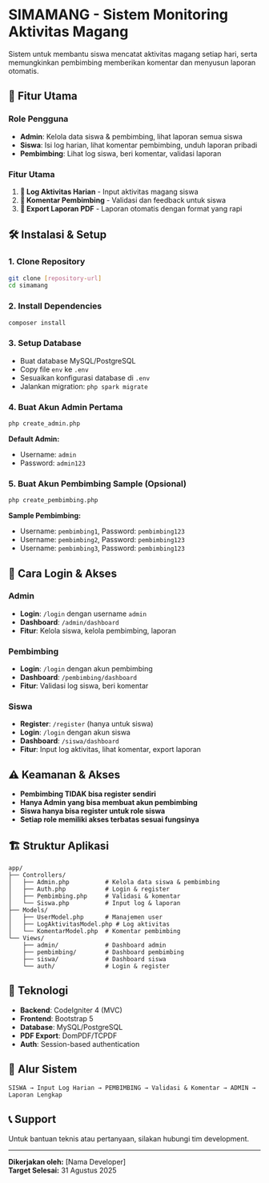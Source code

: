 # SIMAMANG - Sistem Monitoring Aktivitas Magang

Sistem untuk membantu siswa mencatat aktivitas magang setiap hari, serta memungkinkan pembimbing memberikan komentar dan menyusun laporan otomatis.

## 🚀 Fitur Utama

### Role Pengguna
- **Admin**: Kelola data siswa & pembimbing, lihat laporan semua siswa
- **Siswa**: Isi log harian, lihat komentar pembimbing, unduh laporan pribadi
- **Pembimbing**: Lihat log siswa, beri komentar, validasi laporan

### Fitur Utama
1. **🧾 Log Aktivitas Harian** - Input aktivitas magang siswa
2. **💬 Komentar Pembimbing** - Validasi dan feedback untuk siswa
3. **📄 Export Laporan PDF** - Laporan otomatis dengan format yang rapi

## 🛠️ Instalasi & Setup

### 1. Clone Repository
```bash
git clone [repository-url]
cd simamang
```

### 2. Install Dependencies
```bash
composer install
```

### 3. Setup Database
- Buat database MySQL/PostgreSQL
- Copy file `env` ke `.env`
- Sesuaikan konfigurasi database di `.env`
- Jalankan migration: `php spark migrate`

### 4. Buat Akun Admin Pertama
```bash
php create_admin.php
```
**Default Admin:**
- Username: `admin`
- Password: `admin123`

### 5. Buat Akun Pembimbing Sample (Opsional)
```bash
php create_pembimbing.php
```
**Sample Pembimbing:**
- Username: `pembimbing1`, Password: `pembimbing123`
- Username: `pembimbing2`, Password: `pembimbing123`
- Username: `pembimbing3`, Password: `pembimbing123`

## 🔐 Cara Login & Akses

### Admin
- **Login**: `/login` dengan username `admin`
- **Dashboard**: `/admin/dashboard`
- **Fitur**: Kelola siswa, kelola pembimbing, laporan

### Pembimbing
- **Login**: `/login` dengan akun pembimbing
- **Dashboard**: `/pembimbing/dashboard`
- **Fitur**: Validasi log siswa, beri komentar

### Siswa
- **Register**: `/register` (hanya untuk siswa)
- **Login**: `/login` dengan akun siswa
- **Dashboard**: `/siswa/dashboard`
- **Fitur**: Input log aktivitas, lihat komentar, export laporan

## ⚠️ Keamanan & Akses

- **Pembimbing TIDAK bisa register sendiri**
- **Hanya Admin yang bisa membuat akun pembimbing**
- **Siswa hanya bisa register untuk role siswa**
- **Setiap role memiliki akses terbatas sesuai fungsinya**

## 🏗️ Struktur Aplikasi

```
app/
├── Controllers/
│   ├── Admin.php          # Kelola data siswa & pembimbing
│   ├── Auth.php           # Login & register
│   ├── Pembimbing.php     # Validasi & komentar
│   └── Siswa.php          # Input log & laporan
├── Models/
│   ├── UserModel.php      # Manajemen user
│   ├── LogAktivitasModel.php # Log aktivitas
│   └── KomentarModel.php  # Komentar pembimbing
└── Views/
    ├── admin/             # Dashboard admin
    ├── pembimbing/        # Dashboard pembimbing
    ├── siswa/             # Dashboard siswa
    └── auth/              # Login & register
```

## 📱 Teknologi

- **Backend**: CodeIgniter 4 (MVC)
- **Frontend**: Bootstrap 5
- **Database**: MySQL/PostgreSQL
- **PDF Export**: DomPDF/TCPDF
- **Auth**: Session-based authentication

## 🎯 Alur Sistem

```
SISWA → Input Log Harian → PEMBIMBING → Validasi & Komentar → ADMIN → Laporan Lengkap
```

## 📞 Support

Untuk bantuan teknis atau pertanyaan, silakan hubungi tim development.

---

**Dikerjakan oleh:** [Nama Developer]  
**Target Selesai:** 31 Agustus 2025
